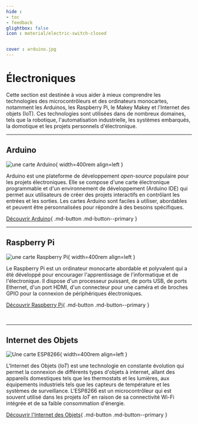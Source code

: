 ```yaml
---
hide : 
- toc
- feedback
glightbox: false
icon : material/electric-switch-closed


cover : arduino.jpg
---
```


<style>
  .md-content__button {
    display: none;
  }
</style>

# Électroniques

Cette section est destinée à vous aider à mieux comprendre les technologies des microcontrôleurs et des ordinateurs monocartes, notamment les Arduinos, les Raspberry Pi, le Makey Makey et l'Internet des objets (IoT). Ces technologies sont utilisées dans de nombreux domaines, tels que la robotique, l'automatisation industrielle, les systèmes embarqués, la domotique et les projets personnels d'électronique. 

---

## Arduino

![une carte Arduino](/assets/images/creatives/arduino.webp){ width=400rem align=left } 

Arduino est une plateforme de développement *open-source* populaire pour les projets électroniques. Elle se compose d'une carte électronique programmable et d'un environnement de développement (Arduino IDE) qui permet aux utilisateurs de créer des projets interactifs en contrôlant les entrées et les sorties. Les cartes Arduino sont faciles à utiliser, abordables et peuvent être personnalisées pour répondre à des besoins spécifiques.

[Découvrir Arduino](arduino){ .md-button .md-button--primary }

---

## Raspberry Pi

![une carte Raspberry Pi](/assets/images/creatives/raspberrypi.webp){ width=400rem align=left } 

Le Raspberry Pi est un ordinateur monocarte abordable et polyvalent qui a été développé pour encourager l'apprentissage de l'informatique et de l'électronique. Il dispose d'un processeur puissant, de ports USB, de ports Ethernet, d'un port HDMI, d'un connecteur pour une caméra et de broches GPIO pour la connexion de périphériques électroniques.

[Découvrir Raspberry Pi](raspberrypi){ .md-button .md-button--primary }

<br>

---

## Internet des Objets

![Une carte ESP8266](/assets/images/creatives/iot.webp){ width=400rem align=left } 

L'Internet des Objets (*IoT*) est une technologie en constante évolution qui permet la connexion de différents types d'objets à internet, allant des appareils domestiques tels que les thermostats et les lumières, aux équipements industriels tels que les capteurs de température et les systèmes de surveillance. L'ESP8266 est un microcontrôleur qui est souvent utilisé dans les projets *IoT* en raison de sa connectivité Wi-Fi intégrée et de sa faible consommation d'énergie.

[Découvrir l'Internet des Objets](iot){ .md-button .md-button--primary }